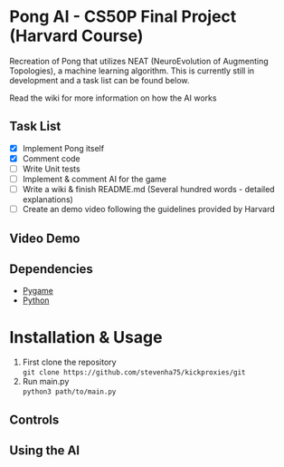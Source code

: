 # Pong AI - CS50P Final Project (Harvard Course)
 Recreation of Pong that utilizes NEAT (NeuroEvolution of Augmenting Topologies), a machine learning algorithm. This is currently still in development and a task list can be found below.

 Read the wiki for more information on how the AI works

## Task List
 - [x] Implement Pong itself
 - [x] Comment code 
 - [ ] Write Unit tests
 - [ ] Implement & comment AI for the game
 - [ ] Write a wiki & finish README.md (Several hundred words - detailed explanations)
 - [ ] Create an demo video following the guidelines provided by Harvard

 ## Video Demo

 ## Dependencies
 - [Pygame](https://www.pygame.org/wiki/GettingStarted)
 - [Python](https://www.python.org/downloads/)

 # Installation & Usage
 1. First clone the repository\
 ```git clone https://github.com/stevenha75/kickproxies/git```
 2. Run main.py\
 ```python3 path/to/main.py```

 ## Controls

 ## Using the AI
